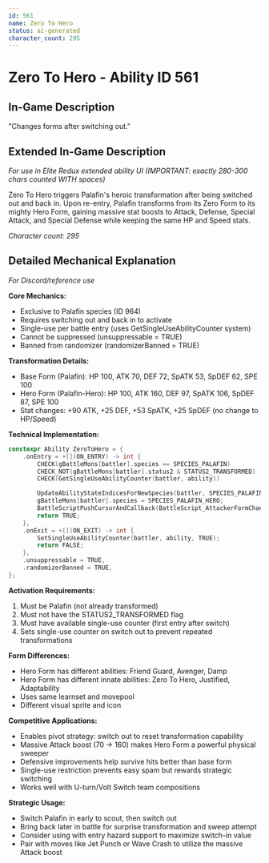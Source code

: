 ```yaml
---
id: 561
name: Zero To Hero
status: ai-generated
character_count: 295
---
```


# Zero To Hero - Ability ID 561

## In-Game Description
"Changes forms after switching out."

## Extended In-Game Description
*For use in Elite Redux extended ability UI (IMPORTANT: exactly 280-300 chars counted WITH spaces)*

Zero To Hero triggers Palafin's heroic transformation after being switched out and back in. Upon re-entry, Palafin transforms from its Zero Form to its mighty Hero Form, gaining massive stat boosts to Attack, Defense, Special Attack, and Special Defense while keeping the same HP and Speed stats.

*Character count: 295*

## Detailed Mechanical Explanation
*For Discord/reference use*

**Core Mechanics:**
- Exclusive to Palafin species (ID 964)
- Requires switching out and back in to activate
- Single-use per battle entry (uses GetSingleUseAbilityCounter system)
- Cannot be suppressed (unsuppressable = TRUE)
- Banned from randomizer (randomizerBanned = TRUE)

**Transformation Details:**
- Base Form (Palafin): HP 100, ATK 70, DEF 72, SpATK 53, SpDEF 62, SPE 100
- Hero Form (Palafin-Hero): HP 100, ATK 160, DEF 97, SpATK 106, SpDEF 87, SPE 100
- Stat changes: +90 ATK, +25 DEF, +53 SpATK, +25 SpDEF (no change to HP/Speed)

**Technical Implementation:**
```cpp
constexpr Ability ZeroToHero = {
    .onEntry = +[](ON_ENTRY) -> int {
        CHECK(gBattleMons[battler].species == SPECIES_PALAFIN)
        CHECK_NOT(gBattleMons[battler].status2 & STATUS2_TRANSFORMED)
        CHECK(GetSingleUseAbilityCounter(battler, ability))

        UpdateAbilityStateIndicesForNewSpecies(battler, SPECIES_PALAFIN_HERO);
        gBattleMons[battler].species = SPECIES_PALAFIN_HERO;
        BattleScriptPushCursorAndCallback(BattleScript_AttackerFormChangeEnd3);
        return TRUE;
    },
    .onExit = +[](ON_EXIT) -> int {
        SetSingleUseAbilityCounter(battler, ability, TRUE);
        return FALSE;
    },
    .unsuppressable = TRUE,
    .randomizerBanned = TRUE,
};
```

**Activation Requirements:**
1. Must be Palafin (not already transformed)
2. Must not have the STATUS2_TRANSFORMED flag
3. Must have available single-use counter (first entry after switch)
4. Sets single-use counter on switch out to prevent repeated transformations

**Form Differences:**
- Hero Form has different abilities: Friend Guard, Avenger, Damp
- Hero Form has different innate abilities: Zero To Hero, Justified, Adaptability
- Uses same learnset and movepool
- Different visual sprite and icon

**Competitive Applications:**
- Enables pivot strategy: switch out to reset transformation capability
- Massive Attack boost (70 → 160) makes Hero Form a powerful physical sweeper
- Defensive improvements help survive hits better than base form
- Single-use restriction prevents easy spam but rewards strategic switching
- Works well with U-turn/Volt Switch team compositions

**Strategic Usage:**
- Switch Palafin in early to scout, then switch out
- Bring back later in battle for surprise transformation and sweep attempt
- Consider using with entry hazard support to maximize switch-in value
- Pair with moves like Jet Punch or Wave Crash to utilize the massive Attack boost